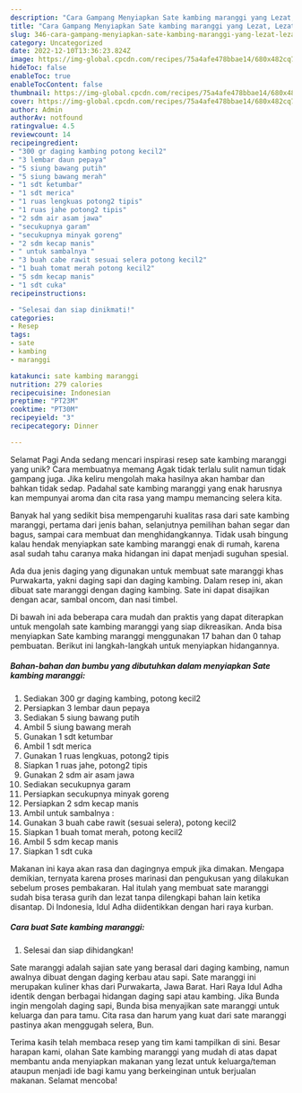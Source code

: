 ```yaml
---
description: "Cara Gampang Menyiapkan Sate kambing maranggi yang Lezat, Lezat"
title: "Cara Gampang Menyiapkan Sate kambing maranggi yang Lezat, Lezat"
slug: 346-cara-gampang-menyiapkan-sate-kambing-maranggi-yang-lezat-lezat
category: Uncategorized
date: 2022-12-10T13:36:23.824Z
image: https://img-global.cpcdn.com/recipes/75a4afe478bbae14/680x482cq70/sate-kambing-maranggi-foto-resep-utama.jpg
hideToc: false
enableToc: true
enableTocContent: false
thumbnail: https://img-global.cpcdn.com/recipes/75a4afe478bbae14/680x482cq70/sate-kambing-maranggi-foto-resep-utama.jpg
cover: https://img-global.cpcdn.com/recipes/75a4afe478bbae14/680x482cq70/sate-kambing-maranggi-foto-resep-utama.jpg
author: Admin
authorAv: notfound
ratingvalue: 4.5
reviewcount: 14
recipeingredient:
- "300 gr daging kambing potong kecil2"
- "3 lembar daun pepaya"
- "5 siung bawang putih"
- "5 siung bawang merah"
- "1 sdt ketumbar"
- "1 sdt merica"
- "1 ruas lengkuas potong2 tipis"
- "1 ruas jahe potong2 tipis"
- "2 sdm air asam jawa"
- "secukupnya garam"
- "secukupnya minyak goreng"
- "2 sdm kecap manis"
- " untuk sambalnya "
- "3 buah cabe rawit sesuai selera potong kecil2"
- "1 buah tomat merah potong kecil2"
- "5 sdm kecap manis"
- "1 sdt cuka"
recipeinstructions:

- "Selesai dan siap dinikmati!"
categories:
- Resep
tags:
- sate
- kambing
- maranggi

katakunci: sate kambing maranggi 
nutrition: 279 calories
recipecuisine: Indonesian
preptime: "PT23M"
cooktime: "PT30M"
recipeyield: "3"
recipecategory: Dinner

---
```



Selamat Pagi Anda sedang mencari inspirasi resep sate kambing maranggi yang unik? Cara membuatnya memang Agak tidak terlalu sulit namun tidak gampang juga. Jika keliru mengolah maka hasilnya akan hambar dan bahkan tidak sedap. Padahal sate kambing maranggi yang enak harusnya kan mempunyai aroma dan cita rasa yang mampu memancing selera kita.


Banyak hal yang sedikit bisa mempengaruhi kualitas rasa dari sate kambing maranggi, pertama dari jenis bahan, selanjutnya pemilihan bahan segar dan bagus, sampai cara membuat dan menghidangkannya. Tidak usah bingung kalau hendak menyiapkan sate kambing maranggi enak di rumah, karena asal sudah tahu caranya maka hidangan ini dapat menjadi suguhan spesial.

Ada dua jenis daging yang digunakan untuk membuat sate maranggi khas Purwakarta, yakni daging sapi dan daging kambing. Dalam resep ini, akan dibuat sate maranggi dengan daging kambing. Sate ini dapat disajikan dengan acar, sambal oncom, dan nasi timbel.


Di bawah ini ada beberapa cara mudah dan praktis yang dapat diterapkan untuk mengolah sate kambing maranggi yang siap dikreasikan. Anda bisa menyiapkan Sate kambing maranggi menggunakan 17 bahan dan 0 tahap pembuatan. Berikut ini langkah-langkah untuk menyiapkan hidangannya.

<!--inarticleads1-->

##### Bahan-bahan dan bumbu yang dibutuhkan dalam menyiapkan Sate kambing maranggi:

1. Sediakan 300 gr daging kambing, potong kecil2
1. Persiapkan 3 lembar daun pepaya
1. Sediakan 5 siung bawang putih
1. Ambil 5 siung bawang merah
1. Gunakan 1 sdt ketumbar
1. Ambil 1 sdt merica
1. Gunakan 1 ruas lengkuas, potong2 tipis
1. Siapkan 1 ruas jahe, potong2 tipis
1. Gunakan 2 sdm air asam jawa
1. Sediakan secukupnya garam
1. Persiapkan secukupnya minyak goreng
1. Persiapkan 2 sdm kecap manis
1. Ambil  untuk sambalnya :
1. Gunakan 3 buah cabe rawit (sesuai selera), potong kecil2
1. Siapkan 1 buah tomat merah, potong kecil2
1. Ambil 5 sdm kecap manis
1. Siapkan 1 sdt cuka


Makanan ini kaya akan rasa dan dagingnya empuk jika dimakan. Mengapa demikian, ternyata karena proses marinasi dan pengukusan yang dilakukan sebelum proses pembakaran. Hal itulah yang membuat sate maranggi sudah bisa terasa gurih dan lezat tanpa dilengkapi bahan lain ketika disantap. Di Indonesia, Idul Adha diidentikkan dengan hari raya kurban. 

<!--inarticleads2-->

##### Cara buat Sate kambing maranggi:


1. Selesai dan siap dihidangkan!

Sate maranggi adalah sajian sate yang berasal dari daging kambing, namun awalnya dibuat dengan daging kerbau atau sapi. Sate maranggi ini merupakan kuliner khas dari Purwakarta, Jawa Barat. Hari Raya Idul Adha identik dengan berbagai hidangan daging sapi atau kambing. Jika Bunda ingin mengolah daging sapi, Bunda bisa menyajikan sate maranggi untuk keluarga dan para tamu. Cita rasa dan harum yang kuat dari sate maranggi pastinya akan menggugah selera, Bun. 

Terima kasih telah membaca resep yang tim kami tampilkan di sini. Besar harapan kami, olahan Sate kambing maranggi yang mudah di atas dapat membantu anda menyiapkan makanan yang lezat untuk keluarga/teman ataupun menjadi ide bagi kamu yang berkeinginan untuk berjualan makanan. Selamat mencoba!
